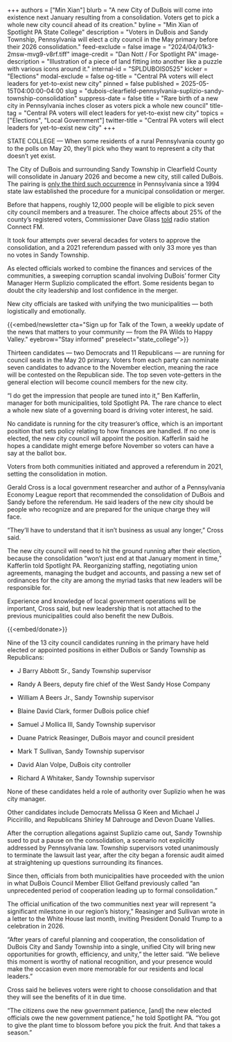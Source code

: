 +++
authors = ["Min Xian"]
blurb = "A new City of DuBois will come into existence next January resulting from a consolidation. Voters get to pick a whole new city council ahead of its creation."
byline = "Min Xian of Spotlight PA State College"
description = "Voters in DuBois and Sandy Township, Pennsylvania will elect a city council in the May primary before their 2026 consolidation."
feed-exclude = false
image = "2024/04/01k3-2msw-mvg9-v8rf.tiff"
image-credit = "Dan Nott / For Spotlight PA"
image-description = "Illustration of a piece of land fitting into another like a puzzle with various icons around it."
internal-id = "SPLDUBOIS0525"
kicker = "Elections"
modal-exclude = false
og-title = "Central PA voters will elect leaders for yet-to-exist new city"
pinned = false
published = 2025-05-15T04:00:00-04:00
slug = "dubois-clearfield-pennsylvania-suplizio-sandy-township-consolidation"
suppress-date = false
title = "Rare birth of a new city in Pennsylvania inches closer as voters pick a whole new council"
title-tag = "Central PA voters will elect leaders for yet-to-exist new city"
topics = ["Elections", "Local Government"]
twitter-title = "Central PA voters will elect leaders for yet-to-exist new city"
+++

STATE COLLEGE — When some residents of a rural Pennsylvania county go to the polls on May 20, they’ll pick who they want to represent a city that doesn’t yet exist.

The City of DuBois and surrounding Sandy Township in Clearfield County will consolidate in January 2026 and become a new city, still called DuBois. The pairing is <a href="https://www.spotlightpa.org/statecollege/2024/05/pennsylvania-local-governments-dubois-sandy-township-clearfield-county-consolidation-merger-suplizio/">only the third such occurrence</a> in Pennsylvania since a 1994 state law established the procedure for a municipal consolidation or merger.

Before that happens, roughly 12,000 people will be eligible to pick seven city council members and a treasurer. The choice affects about 25% of the county’s registered voters, Commissioner Dave Glass <a href="https://www.connectradio.fm/news/consolidation-countdown-the-primary-election">told</a> radio station Connect FM.

It took four attempts over several decades for voters to approve the consolidation, and a 2021 referendum passed with only 33 more yes than no votes in Sandy Township.

As elected officials worked to combine the finances and services of the communities, a sweeping corruption scandal involving DuBois’ former City Manager Herm Suplizio complicated the effort. Some residents began to doubt the city leadership and lost confidence in the merger.

New city officials are tasked with unifying the two municipalities — both logistically and emotionally.

{{<embed/newsletter cta="Sign up for Talk of the Town, a weekly update of the news that matters to your community — from the PA Wilds to Happy Valley." eyebrow="Stay informed" preselect="state_college">}}

Thirteen candidates — two Democrats and 11 Republicans — are running for council seats in the May 20 primary. Voters from each party can nominate seven candidates to advance to the November election, meaning the race will be contested on the Republican side. The top seven vote-getters in the general election will become council members for the new city.

“I do get the impression that people are tuned into it,” Ben Kafferlin, manager for both municipalities, told Spotlight PA. The rare chance to elect a whole new slate of a governing board is driving voter interest, he said.

No candidate is running for the city treasurer’s office, which is an important position that sets policy relating to how finances are handled. If no one is elected, the new city council will appoint the position. Kafferlin said he hopes a candidate might emerge before November so voters can have a say at the ballot box.

Voters from both communities initiated and approved a referendum in 2021, setting the consolidation in motion.

Gerald Cross is a local government researcher and author of a Pennsylvania Economy League report that recommended the consolidation of DuBois and Sandy before the referendum. He said leaders of the new city should be people who recognize and are prepared for the unique charge they will face.

“They’ll have to understand that it isn’t business as usual any longer,” Cross said.

The new city council will need to hit the ground running after their election, because the consolidation “won’t just end at that January moment in time,” Kafferlin told Spotlight PA. Reorganizing staffing, negotiating union agreements, managing the budget and accounts, and passing a new set of ordinances for the city are among the myriad tasks that new leaders will be responsible for.

Experience and knowledge of local government operations will be important, Cross said, but new leadership that is not attached to the previous municipalities could also benefit the new DuBois.

{{<embed/donate>}}

Nine of the 13 city council candidates running in the primary have held elected or appointed positions in either DuBois or Sandy Township as Republicans:

- J Barry Abbott Sr., Sandy Township supervisor

- Randy A Beers, deputy fire chief of the West Sandy Hose Company

- William A Beers Jr., Sandy Township supervisor

- Blaine David Clark, former DuBois police chief

- Samuel J Mollica III, Sandy Township supervisor

- Duane Patrick Reasinger, DuBois mayor and council president

- Mark T Sullivan, Sandy Township supervisor

- David Alan Volpe, DuBois city controller

- Richard A Whitaker, Sandy Township supervisor

None of these candidates held a role of authority over Suplizio when he was city manager.

Other candidates include Democrats Melissa G Keen and Michael J Piccirillo, and Republicans Shirley M Dahrouge and Devon Duane Vallies.

After the corruption allegations against Suplizio came out, Sandy Township sued to put a pause on the consolidation, a scenario not explicitly addressed by Pennsylvania law. Township supervisors voted unanimously to terminate the lawsuit last year, after the city began a forensic audit aimed at straightening up questions surrounding its finances.

Since then, officials from both municipalities have proceeded with the union in what DuBois Council Member Elliot Gelfand previously called “an unprecedented period of cooperation leading up to formal consolidation.”

The official unification of the two communities next year will represent “a significant milestone in our region’s history,” Reasinger and Sullivan wrote in a letter to the White House last month, inviting President Donald Trump to a celebration in 2026.

“After years of careful planning and cooperation, the consolidation of DuBois City and Sandy Township into a single, unified City will bring new opportunities for growth, efficiency, and unity,” the letter said. “We believe this moment is worthy of national recognition, and your presence would make the occasion even more memorable for our residents and local leaders.”

Cross said he believes voters were right to choose consolidation and that they will see the benefits of it in due time.

“The citizens owe the new government patience, \[and\] the new elected officials owe the new government patience,” he told Spotlight PA. “You got to give the plant time to blossom before you pick the fruit. And that takes a season.”

